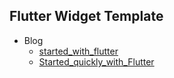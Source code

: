 ## Flutter Widget Template

- Blog
  - [started_with_flutter](https://www.raywenderlich.com/24499516-getting-started-with-flutter#toc-anchor-001)
  - [Started_quickly_with_Flutter](https://github.com/Temidtech/Flutter-Cheat-Sheet)
